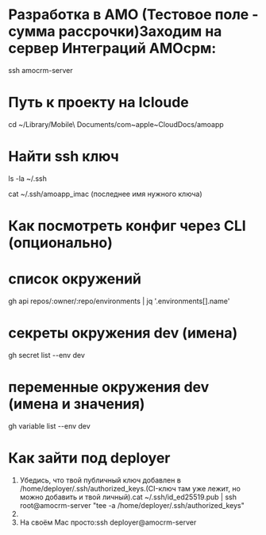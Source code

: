 # Разработка в АМО (Тестовое поле - сумма рассрочки)Заходим на сервер Интеграций АМОсрм: 
ssh amocrm-server


# Путь к проекту на Icloude 
cd ~/Library/Mobile\ Documents/com~apple~CloudDocs/amoapp

# Найти ssh ключ
ls -la ~/.ssh

cat ~/.ssh/amoapp_imac (последнее имя нужного ключа)







# Как посмотреть конфиг через CLI (опционально)
# список окружений
gh api repos/:owner/:repo/environments | jq '.environments[].name'

# секреты окружения dev (имена)
gh secret list --env dev

# переменные окружения dev (имена и значения)
gh variable list --env dev


# Как зайти под deployer
1. Убедись, что твой публичный ключ добавлен в /home/deployer/.ssh/authorized_keys.(CI-ключ там уже лежит, но можно добавить и твой личный).cat ~/.ssh/id_ed25519.pub | ssh root@amocrm-server "tee -a /home/deployer/.ssh/authorized_keys"
2. 
3. На своём Mac просто:ssh deployer@amocrm-server

